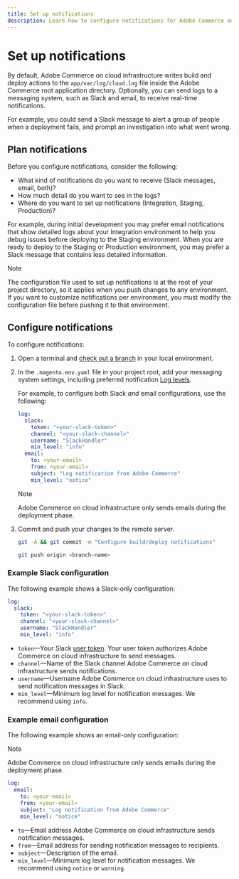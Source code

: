 ```yaml
---
title: Set up notifications
description: Learn how to configure notifications for Adobe Commerce on cloud infrastructure environments.
---
```


# Set up notifications

By default, Adobe Commerce on cloud infrastructure writes build and deploy actions to the `app/var/log/cloud.log` file inside the Adobe Commerce root application directory. Optionally, you can send logs to a messaging system, such as Slack and email, to receive real-time notifications.

For example, you could send a Slack message to alert a group of people when a deployment fails, and prompt an investigation into what went wrong.

## Plan notifications

Before you configure notifications, consider the following:

-  What kind of notifications do you want to receive (Slack messages, email, both)?
-  How much detail do you want to see in the logs?
-  Where do you want to set up notifications (Integration, Staging, Production)?

For example, during initial development you may prefer email notifications that show detailed logs about your Integration environment to help you debug issues before deploying to the Staging environment. When you are ready to deploy to the Staging or Production environment, you may prefer a Slack message that contains less detailed information.

>[!NOTE]
>
>The configuration file used to set up notifications is at the root of your project directory, so it applies when you push changes to any environment. If you want to customize notifications per environment, you must modify the configuration file before pushing it to that environment.

## Configure notifications

To configure notifications:

1. Open a terminal and [check out a branch](https://devdocs.magento.com/cloud/before/before-setup-env-2_clone.html#branch) in your local environment.
1. In the `.magento.env.yaml` file in your project root, add your messaging system settings, including preferred notification [Log levels](log-handlers.md#log-levels).

    For example, to configure both Slack _and_ email configurations, use the following:

    ```yaml
    log:
      slack:
        token: "<your-slack-token>"
        channel: "<your-slack-channel>"
        username: "SlackHandler"
        min_level: "info"
      email:
        to: <your-email>
        from: <your-email>
        subject: "Log notification from Adobe Commerce"
        min_level: "notice"
    ```

   >[!NOTE]
   >
   >Adobe Commerce on cloud infrastructure only sends emails during the deployment phase.

1. Commit and push your changes to the remote server.

   ```bash
   git -A && git commit -m "Configure build/deploy notifications"
   ```

   ```bash
   git push origin <branch-name>
   ```

### Example Slack configuration

The following example shows a Slack-only configuration:

```yaml
log:
  slack:
    token: "<your-slack-token>"
    channel: "<your-slack-channel>"
    username: "SlackHandler"
    min_level: "info"
```

-  `token`—Your Slack [user token](https://api.slack.com/docs/token-types#user). Your user token authorizes Adobe Commerce on cloud infrastructure to send messages.
-  `channel`—Name of the Slack channel Adobe Commerce on cloud infrastructure sends notifications.
-  `username`—Username Adobe Commerce on cloud infrastructure uses to send notification messages in Slack.
-  `min_level`—Minimum log level for notification messages. We recommend using `info`.

### Example email configuration

The following example shows an email-only configuration:

>[!NOTE]
>
>Adobe Commerce on cloud infrastructure only sends emails during the deployment phase.

```yaml
log:
  email:
    to: <your-email>
    from: <your-email>
    subject: "Log notification from Adobe Commerce"
    min_level: "notice"
```

-  `to`—Email address Adobe Commerce on cloud infrastructure sends notification messages.
-  `from`—Email address for sending notification messages to recipients.
-  `subject`—Description of the email.
-  `min_level`—Minimum log level for notification messages. We recommend using `notice` or `warning`.
